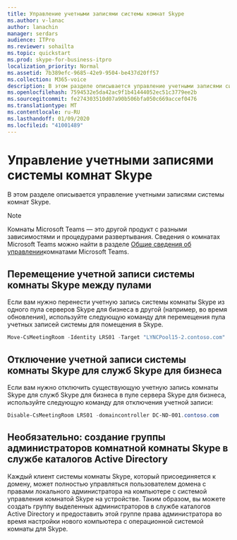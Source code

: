```yaml
---
title: Управление учетными записями системы комнат Skype
ms.author: v-lanac
author: lanachin
manager: serdars
audience: ITPro
ms.reviewer: sohailta
ms.topic: quickstart
ms.prod: skype-for-business-itpro
localization_priority: Normal
ms.assetid: 7b389efc-9685-42e9-9504-be437d20ff57
ms.collection: M365-voice
description: В этом разделе описывается управление учетными записями системы комнат Skype.
ms.openlocfilehash: 7594532e5da42ac9f1b41444052ec51c3779ee2b
ms.sourcegitcommit: fe274303510d07a90b506bfa050c669accef0476
ms.translationtype: MT
ms.contentlocale: ru-RU
ms.lasthandoff: 01/09/2020
ms.locfileid: "41001489"
---
```

# <a name="manage-skype-room-system-accounts"></a>Управление учетными записями системы комнат Skype
 
В этом разделе описывается управление учетными записями системы комнат Skype. 

> [!NOTE]
> Комнаты Microsoft Teams — это другой продукт с разными зависимостями и процедурами развертывания. Сведения о комнатах Microsoft Teams можно найти в разделе [Общие сведения об управлении](../../manage/skype-room-systems-v2/skype-room-systems-v2.md)комнатами Microsoft Teams.
  
## <a name="move-the-skype-room-system-account-between-pools"></a>Перемещение учетной записи системы комнаты Skype между пулами

Если вам нужно перенести учетную запись системы комнаты Skype из одного пула серверов Skype для бизнеса в другой (например, во время обновления), используйте следующую команду для перемещения пула учетных записей системы для помещения в Skype. 
  
```powershell
Move-CsMeetingRoom -Identity LRS01 -Target "LYNCPool15-2.contoso.com"
```

## <a name="disable-the-skype-room-system-account-for-skype-for-business-services"></a>Отключение учетной записи системы комнаты Skype для служб Skype для бизнеса

Если вам нужно отключить существующую учетную запись комнаты Skype для служб Skype для бизнеса в пуле сервера Skype для бизнеса, используйте следующую команду для отключения учетной записи: 
  
```powershell
Disable-CsMeetingRoom LRS01 -domaincontroller DC-ND-001.contoso.com
```

## <a name="optional-create-a-skype-room-system-administrator-group-in-active-directory"></a>Необязательно: создание группы администраторов комнатной комнаты Skype в службе каталогов Active Directory

Каждый клиент системы комнаты Skype, который присоединяется к домену, может полностью управляться пользователем домена с правами локального администратора на компьютере с системой управления комнатой Skype на устройстве. Таким образом, вы можете создать группу выделенных администраторов в службе каталогов Active Directory и предоставить этой группе права администратора во время настройки нового компьютера с операционной системой комнаты для Skype.
  

